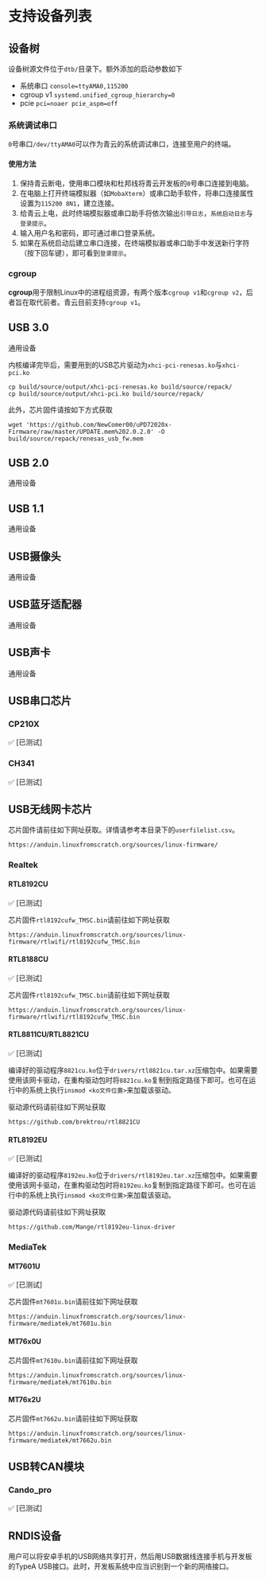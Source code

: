 # 支持设备列表

## 设备树
设备树源文件位于`dtb/`目录下。额外添加的启动参数如下
- 系统串口 `console=ttyAMA0,115200`
- cgroup v1 `systemd.unified_cgroup_hierarchy=0`
- pcie `pci=noaer pcie_aspm=off`

### 系统调试串口
`0`号串口`/dev/ttyAMA0`可以作为青云的系统调试串口，连接至用户的终端。

#### 使用方法
1. 保持青云断电，使用串口模块和杜邦线将青云开发板的`0`号串口连接到电脑。
2. 在电脑上打开终端模拟器（如`MobaXterm`）或串口助手软件，将串口连接属性设置为`115200 8N1`，建立连接。
3. 给青云上电，此时终端模拟器或串口助手将依次输出`引导日志`，`系统启动日志`与`登录提示`。
4. 输入用户名和密码，即可通过串口登录系统。
5. 如果在系统启动后建立串口连接，在终端模拟器或串口助手中发送新行字符（按下回车键），即可看到`登录提示`。

### cgroup
**cgroup**用于限制Linux中的进程组资源，有两个版本`cgroup v1`和`cgroup v2`，后者旨在取代前者。青云目前支持`cgroup v1`。

## USB 3.0
通用设备

内核编译完毕后，需要用到的USB芯片驱动为`xhci-pci-renesas.ko`与`xhci-pci.ko`
```
cp build/source/output/xhci-pci-renesas.ko build/source/repack/
cp build/source/output/xhci-pci.ko build/source/repack/
```

此外，芯片固件请按如下方式获取
```
wget 'https://github.com/NewComer00/uPD72020x-Firmware/raw/master/UPDATE.mem%202.0.2.0' -O build/source/repack/renesas_usb_fw.mem
```

## USB 2.0
通用设备

## USB 1.1
通用设备

## USB摄像头
通用设备

## USB蓝牙适配器
通用设备

## USB声卡
通用设备

## USB串口芯片
### CP210X
✅ [已测试]
### CH341
✅ [已测试]

## USB无线网卡芯片
芯片固件请前往如下网址获取。详情请参考本目录下的`userfilelist.csv`。
```
https://anduin.linuxfromscratch.org/sources/linux-firmware/
```
### Realtek

#### RTL8192CU
✅ [已测试]

芯片固件`rtl8192cufw_TMSC.bin`请前往如下网址获取
```
https://anduin.linuxfromscratch.org/sources/linux-firmware/rtlwifi/rtl8192cufw_TMSC.bin
```

#### RTL8188CU
✅ [已测试]

芯片固件`rtl8192cufw_TMSC.bin`请前往如下网址获取
```
https://anduin.linuxfromscratch.org/sources/linux-firmware/rtlwifi/rtl8192cufw_TMSC.bin
```

#### RTL8811CU/RTL8821CU
✅ [已测试]

编译好的驱动程序`8821cu.ko`位于`drivers/rtl8821cu.tar.xz`压缩包中。如果需要使用该网卡驱动，在重构驱动包时将`8821cu.ko`复制到指定路径下即可。也可在运行中的系统上执行`insmod <ko文件位置>`来加载该驱动。

驱动源代码请前往如下网址获取
```
https://github.com/brektrou/rtl8821CU
```

#### RTL8192EU
✅ [已测试]

编译好的驱动程序`8192eu.ko`位于`drivers/rtl8192eu.tar.xz`压缩包中。如果需要使用该网卡驱动，在重构驱动包时将`8192eu.ko`复制到指定路径下即可。也可在运行中的系统上执行`insmod <ko文件位置>`来加载该驱动。

驱动源代码请前往如下网址获取
```
https://github.com/Mange/rtl8192eu-linux-driver
```

### MediaTek

#### MT7601U
✅ [已测试]

芯片固件`mt7601u.bin`请前往如下网址获取
```
https://anduin.linuxfromscratch.org/sources/linux-firmware/mediatek/mt7601u.bin
```

#### MT76x0U
芯片固件`mt7610u.bin`请前往如下网址获取
```
https://anduin.linuxfromscratch.org/sources/linux-firmware/mediatek/mt7610u.bin
```

#### MT76x2U
芯片固件`mt7662u.bin`请前往如下网址获取
```
https://anduin.linuxfromscratch.org/sources/linux-firmware/mediatek/mt7662u.bin
```

## USB转CAN模块
### Cando_pro
✅ [已测试]

## RNDIS设备
用户可以将安卓手机的USB网络共享打开，然后用USB数据线连接手机与开发板的TypeA USB接口。此时，开发板系统中应当识别到一个新的网络接口。
